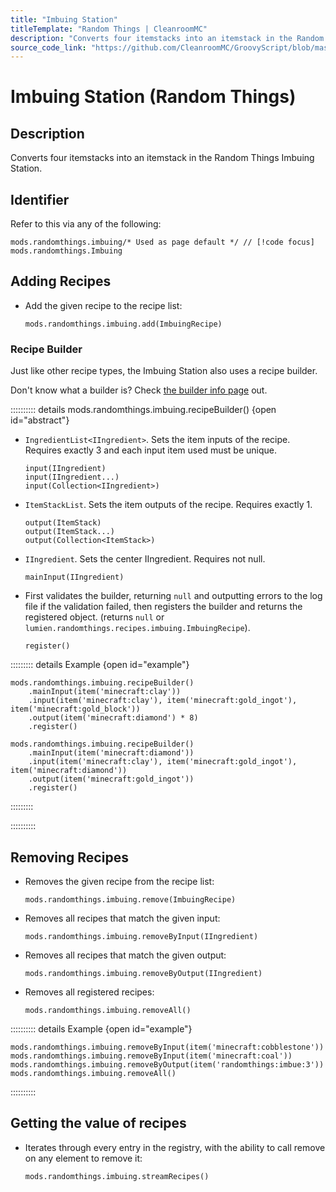 ```yaml
---
title: "Imbuing Station"
titleTemplate: "Random Things | CleanroomMC"
description: "Converts four itemstacks into an itemstack in the Random Things Imbuing Station."
source_code_link: "https://github.com/CleanroomMC/GroovyScript/blob/master/src/main/java/com/cleanroommc/groovyscript/compat/mods/randomthings/Imbuing.java"
---
```


# Imbuing Station (Random Things)

## Description

Converts four itemstacks into an itemstack in the Random Things Imbuing Station.

## Identifier

Refer to this via any of the following:

```groovy:no-line-numbers {1}
mods.randomthings.imbuing/* Used as page default */ // [!code focus]
mods.randomthings.Imbuing
```


## Adding Recipes

- Add the given recipe to the recipe list:

    ```groovy:no-line-numbers
    mods.randomthings.imbuing.add(ImbuingRecipe)
    ```


### Recipe Builder

Just like other recipe types, the Imbuing Station also uses a recipe builder.

Don't know what a builder is? Check [the builder info page](../../getting_started/builder.md) out.

:::::::::: details mods.randomthings.imbuing.recipeBuilder() {open id="abstract"}
- `IngredientList<IIngredient>`. Sets the item inputs of the recipe. Requires exactly 3 and each input item used must be unique.

    ```groovy:no-line-numbers
    input(IIngredient)
    input(IIngredient...)
    input(Collection<IIngredient>)
    ```

- `ItemStackList`. Sets the item outputs of the recipe. Requires exactly 1.

    ```groovy:no-line-numbers
    output(ItemStack)
    output(ItemStack...)
    output(Collection<ItemStack>)
    ```

- `IIngredient`. Sets the center IIngredient. Requires not null.

    ```groovy:no-line-numbers
    mainInput(IIngredient)
    ```

- First validates the builder, returning `null` and outputting errors to the log file if the validation failed, then registers the builder and returns the registered object. (returns `null` or `lumien.randomthings.recipes.imbuing.ImbuingRecipe`).

    ```groovy:no-line-numbers
    register()
    ```

::::::::: details Example {open id="example"}
```groovy:no-line-numbers
mods.randomthings.imbuing.recipeBuilder()
    .mainInput(item('minecraft:clay'))
    .input(item('minecraft:clay'), item('minecraft:gold_ingot'), item('minecraft:gold_block'))
    .output(item('minecraft:diamond') * 8)
    .register()

mods.randomthings.imbuing.recipeBuilder()
    .mainInput(item('minecraft:diamond'))
    .input(item('minecraft:clay'), item('minecraft:gold_ingot'), item('minecraft:diamond'))
    .output(item('minecraft:gold_ingot'))
    .register()
```

:::::::::

::::::::::

## Removing Recipes

- Removes the given recipe from the recipe list:

    ```groovy:no-line-numbers
    mods.randomthings.imbuing.remove(ImbuingRecipe)
    ```

- Removes all recipes that match the given input:

    ```groovy:no-line-numbers
    mods.randomthings.imbuing.removeByInput(IIngredient)
    ```

- Removes all recipes that match the given output:

    ```groovy:no-line-numbers
    mods.randomthings.imbuing.removeByOutput(IIngredient)
    ```

- Removes all registered recipes:

    ```groovy:no-line-numbers
    mods.randomthings.imbuing.removeAll()
    ```

:::::::::: details Example {open id="example"}
```groovy:no-line-numbers
mods.randomthings.imbuing.removeByInput(item('minecraft:cobblestone'))
mods.randomthings.imbuing.removeByInput(item('minecraft:coal'))
mods.randomthings.imbuing.removeByOutput(item('randomthings:imbue:3'))
mods.randomthings.imbuing.removeAll()
```

::::::::::

## Getting the value of recipes

- Iterates through every entry in the registry, with the ability to call remove on any element to remove it:

    ```groovy:no-line-numbers
    mods.randomthings.imbuing.streamRecipes()
    ```
